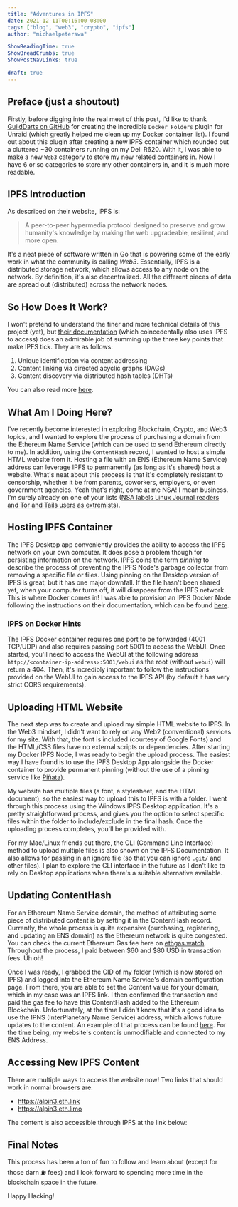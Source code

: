 ```yaml
---
title: "Adventures in IPFS"
date: 2021-12-11T00:16:00-08:00
tags: ["blog", "web3", "crypto", "ipfs"]
author: "michaelpeterswa"

ShowReadingTime: true
ShowBreadCrumbs: true
ShowPostNavLinks: true

draft: true
---
```


## Preface (just a shoutout)
Firstly, before digging into the real meat of this post, I'd like to thank 
[GuildDarts on GitHub](https://github.com/GuildDarts/) for creating the incredible `Docker Folders` plugin for Unraid (which greatly helped me clean up my Docker container list). I found out about this plugin after creating a new IPFS container which rounded out a cluttered ~30 containers running on my Dell R620. With it, I was able to make a new `Web3` category to store my new related containers in. Now I have 6 or so categories to store my other containers in, and it is much more readable.

## IPFS Introduction
As described on their website, IPFS is:
> A peer-to-peer hypermedia protocol designed to preserve and grow humanity's knowledge by making the web upgradeable, resilient, and more open.

It's a neat piece of software written in Go that is powering some of the early work in what the community is calling *Web3*. Essentially, IPFS is a distributed storage network, which allows access to any node on the network. By definition, it's also decentralized. All the different pieces of data are spread out (distributed) across the network nodes.

## So How Does It Work?
I won't pretend to understand the finer and more technical details of this project (yet), but [their documentation](https://docs.ipfs.io/concepts/how-ipfs-works/#content-addressing) (which coincedentally also uses IPFS to access) does an admirable job of summing up the three key points that make IPFS tick. They are as follows:

1. Unique identification via content addressing
2. Content linking via directed acyclic graphs (DAGs)
3. Content discovery via distributed hash tables (DHTs)

You can also read more [here](https://docs.ipfs.io/concepts/).

## What Am I Doing Here?
I've recently become interested in exploring Blockchain, Crypto, and Web3 topics, and I wanted to explore the process of purchasing a domain from the Ethereum Name Service (which can be used to send Ethereum directly to me). In addition, using the `ContentHash` record, I wanted to host a simple HTML website from it. Hosting a file with an ENS (Ethereum Name Service) address can leverage IPFS to permanently (as long as it's shared) host a website. What's neat about this process is that it's completely resistant to censorship, whether it be from parents, coworkers, employers, or even government agencies. Yeah that's right, come at me NSA! I mean business. I'm surely already on one of your lists ([NSA labels Linux Journal readers and Tor and Tails users as extremists](https://www.digitaltrends.com/computing/nsa-labels-linux-tails-users-extremists/)).

## Hosting IPFS Container
The IPFS Desktop app conveniently provides the ability to access the IPFS network on your own computer. It does pose a problem though for persisting information on the network. IPFS coins the term *pinning* to describe the process of preventing the IPFS Node's garbage collector from removing a specific file or files. Using pinning on the Desktop version of IPFS is great, but it has one major downfall. If the file hasn't been shared yet, when your computer turns off, it will disappear from the IPFS network. This is where Docker comes in! I was able to provision an IPFS Docker Node following the instructions on their documentation, which can be found [here](https://docs.ipfs.io/how-to/run-ipfs-inside-docker/).

### IPFS on Docker Hints
The IPFS Docker container requires one port to be forwarded (4001 TCP/UDP) and also requires passing port 5001 to access the WebUI. Once started, you'll need to access the WebUI at the following address `http://<container-ip-address>:5001/webui` as the root (without `webui`) will return a 404. Then, it's incredibly important to follow the instructions provided on the WebUI to gain access to the IPFS API (by default it has very strict CORS requirements).

## Uploading HTML Website
The next step was to create and upload my simple HTML website to IPFS. In the Web3 mindset, I didn't want to rely on any Web2 (conventional) services for my site. With that, the font is included (courtesy of Google Fonts) and the HTML/CSS files have no external scripts or dependencies. After starting my Docker IPFS Node, I was ready to begin the upload process. The easiest way I have found is to use the IPFS Desktop App alongside the Docker container to provide permanent pinning (without the use of a pinning service like [Piñata](https://www.pinata.cloud/)). 

My website has multiple files (a font, a stylesheet, and the HTML document), so the easiest way to upload this to IPFS is with a folder. I went through this process using the Windows IPFS Desktop application. It's a pretty straightforward process, and gives you the option to select specific files within the folder to include/exclude in the final hash. Once the uploading process completes, you'll be provided with. 

For my Mac/Linux friends out there, the CLI (Command Line Interface) method to upload multiple files is also shown on the IPFS Documentation. It also allows for passing in an ignore file (so that you can ignore `.git/` and other files). I plan to explore the CLI interface in the future as I don't like to rely on Desktop applications when there's a suitable alternative available.

## Updating ContentHash
For an Ethereum Name Service domain, the method of attributing some piece of distributed content is by setting it in the ContentHash record. Currently, the whole process is quite expensive (purchasing, registering, and updating an ENS domain) as the Ethereum network is quite congested. You can check the current Ethereum Gas fee here on [ethgas.watch](https://ethgas.watch/). Throughout the process, I paid between $60 and $80 USD in transaction fees. Uh oh!

Once I was ready, I grabbed the CID of my folder (which is now stored on IPFS) and logged into the Ethereum Name Service's domain configuration page. From there, you are able to set the Content value for your domain, which in my case was an IPFS link. I then confirmed the transaction and paid the gas fee to have this ContentHash added to the Ethereum Blockchain. Unfortunately, at the time I didn't know that it's a good idea to use the IPNS (InterPlanetary Name Service) address, which allows future updates to the content. An example of that process can be found [here](https://docs.ipfs.io/concepts/ipns/#example-ipns-setup-with-js-sdk-api). For the time being, my website's content is unmodifiable and connected to my ENS Address.

## Accessing New IPFS Content
There are multiple ways to access the website now! Two links that should work in normal browsers are:

* https://alpin3.eth.link
* https://alpin3.eth.limo

The content is also accessible through IPFS at the link below:


## Final Notes
This process has been a ton of fun to follow and learn about (except for those darn ⛽ fees) and I look forward to spending more time in the blockchain space in the future.

Happy Hacking!
